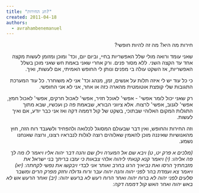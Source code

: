 ```yaml
---
title: "חג החירות?"
created: 2011-04-18
authors: 
  - avrahambenemanuel
---
```

<div dir="rtl">
חירות מה היא? מה זה להיות חופשי?

שאני עומד ורואה מולי שלל האפשריות בחיי, וביום יום, וכד' ומוכן ומזומן לעשות מקצה אחד עד הקצה השני. ללא מסור פנים. ורק אחרי שאני באמת חש שאני מוכן בשלל האפשריות, אז השקט עולה בי מפנים ונותן לי החופש האמיתי, אם לעשות, ואיך.

כי כל עוד יש לי איזה תלות על אנשים, זמן, מנהג וכד' אני לא משוחרר. כל עוד המערכת התגובות שלי קופצת אוטומטית מהארה כזה או אחר, אני לא אני החופשי.

רק שאני יכול לומר אפשי' - אפשי' לאוכל חזיר, אפשי' לאכול חרקים, אפשי' לאכול חמץ, אפשי' לגנוב, אפשי' לרצוח. אלא ציווני הבורא, שבאמת פה כן ועכשיו, שבא מתוך התגלות המקום האלוהי שבתוכי, בשקט של קול דממה דקה ואז אני כבר יודע, אם ואיך לעשות.

וזה החירות והחופש, ואין דבר שבעולם המסוגל לכלואה ולהפחיד ולשעבד רוח הזה, חוץ מהאנושיות שאיננה מוכן להאמין שאלוהים רוצה לגלות לנבראיו רצונו, ורוצה שאנחנו נשמע.

_(מלכים א פרק יט, ט) ויבא שם אל המערה וילן שם והנה דבר יהוה אליו ויאמר לו מה לך פה אליהו:_ _(י) ויאמר קנא קנאתי ליהוה אלהי צבאות כי עזבו בריתך בני ישראל את מזבחתיך הרסו ואת נביאיך הרגו בחרב ואותר אני לבדי ויבקשו את נפשי לקחתה:_ _(יא) ויאמר צא ועמדת בהר לפני יהוה והנה יהוה עבר ורוח גדולה וחזק מפרק הרים ומשבר סלעים לפני יהוה לא ברוח יהוה ואחר הרוח רעש לא ברעש יהוה:_ _(יב) ואחר הרעש אש לא באש יהוה ואחר האש קול דממה דקה:_
</div>